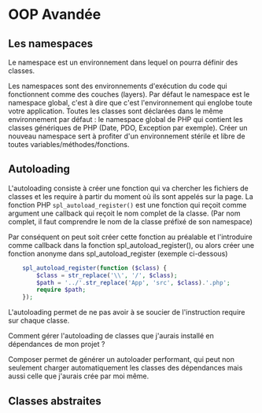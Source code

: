 # OOP Avandée

## Les namespaces

Le namespace est un environnement dans lequel on pourra définir des classes.

Les namespaces sont des environnements d'exécution du code qui fonctionnent comme des couches (layers). Par défaut le namespace est le namespace global, c'est à dire que c'est l'environnement qui englobe toute votre application. Toutes les classes sont déclarées dans le même environnement par défaut : le namespace global de PHP qui contient les classes génériques de PHP (Date, PDO, Exception par exemple). Créer un nouveau namespace sert à profiter d'un environnement stérile et libre de toutes variables/méthodes/fonctions.

## Autoloading

L'autoloading consiste à créer une fonction qui va chercher les fichiers de classes et les require à partir du moment où ils sont appelés sur la page.
La fonction PHP `spl_autoload_register()` est une fonction qui reçoit comme argument une callback qui reçoit le nom complet de la classe. (Par nom complet, il faut comprendre le nom de la classe préfixé de son namespace)

Par conséquent on peut soit créer cette fonction au préalable et l'introduire comme callback dans la fonction spl_autoload_register(), ou alors créer une fonction anonyme dans spl_autoload_register (exemple ci-dessous)

```php
    spl_autoload_register(function ($class) {
        $class = str_replace('\\', '/', $class);
        $path = '../'.str_replace('App', 'src', $class).'.php';
        require $path;
    });
```

L'autoloading permet de ne pas avoir à se soucier de l'instruction require sur chaque classe.

Comment gérer l'autoloading de classes que j'aurais installé en dépendances de mon projet ?

Composer permet de générer un autoloader performant, qui peut non seulement charger automatiquement les classes des dépendances mais aussi celle que j'aurais crée par moi même.

## Classes abstraites
